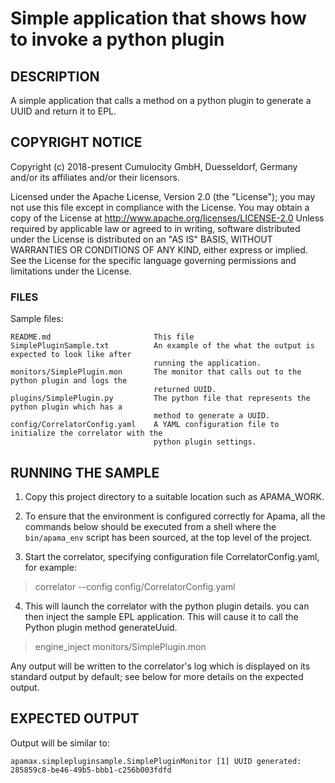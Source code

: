 # Simple application that shows how to invoke a python plugin 


## DESCRIPTION

   A simple application that calls a method on a python plugin to generate a UUID and return it to EPL.
      
## COPYRIGHT NOTICE

   Copyright (c) 2018-present Cumulocity GmbH, Duesseldorf, Germany and/or its affiliates and/or their licensors.

   Licensed under the Apache License, Version 2.0 (the "License"); you may not use this 
   file except in compliance with the License. You may obtain a copy of the License at
   http://www.apache.org/licenses/LICENSE-2.0
   Unless required by applicable law or agreed to in writing, software distributed under the
   License is distributed on an "AS IS" BASIS, WITHOUT WARRANTIES OR CONDITIONS OF ANY KIND, 
   either express or implied. 
   See the License for the specific language governing permissions and limitations under the License.

### FILES

  Sample files:

    README.md                       This file
    SimplePluginSample.txt          An example of the what the output is expected to look like after 
                                    running the application.
    monitors/SimplePlugin.mon       The monitor that calls out to the python plugin and logs the 
                                    returned UUID.
    plugins/SimplePlugin.py         The python file that represents the python plugin which has a 
                                    method to generate a UUID.
    config/CorrelatorConfig.yaml    A YAML configuration file to initialize the correlator with the 
                                    python plugin settings.


## RUNNING THE SAMPLE
   
   1. Copy this project directory to a suitable location such as APAMA_WORK. 
   
   2. To ensure that the environment is configured correctly for Apama, all the 
   commands below should be executed from a shell where the `bin/apama_env` script 
   has been sourced, at the top level of the project.
   
   3. Start the correlator, specifying configuration file CorrelatorConfig.yaml, 
   for example:

   > correlator --config config/CorrelatorConfig.yaml
   
   4. This will launch the correlator with the python plugin details. you can then inject 
   the sample EPL application. This will cause it to call the Python plugin method generateUuid.
   
   > engine_inject monitors/SimplePlugin.mon
   
   Any output will be written to the correlator's log which is 
   displayed on its standard output by default; see below for more details 
   on the expected output. 
   

## EXPECTED OUTPUT

Output will be similar to:

    apamax.simplepluginsample.SimplePluginMonitor [1] UUID generated: 285859c8-be46-49b5-bbb1-c256b003fdfd
   
